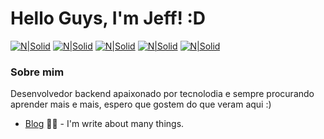 # Hello Guys, I'm Jeff! :D

[![N|Solid](https://icon-icons.com/icons2/1476/PNG/48/linkedin_101776.png)](https://www.linkedin.com/in/jefferson-costa-968310166/)
[![N|Solid](https://icon-icons.com/icons2/1476/PNG/48/instagram_101780.png)](https://www.instagram.com/jeffitequila/)
[![N|Solid](https://icon-icons.com/icons2/1476/PNG/48/github_101792.png)](https://github.com/NewJeffiTequila)
[![N|Solid](https://icon-icons.com/icons2/1476/PNG/48/discord_101785.png)](https://discord.gg/TNZvHwj)
[![N|Solid](https://icon-icons.com/icons2/1476/PNG/48/youtube2_101784.png)](https://www.youtube.com/channel/UC0Z77N2N9wD5IJxlkRRTRog?view_as=subscriber)

### Sobre mim 
Desenvolvedor backend apaixonado por tecnolodia e sempre procurando aprender mais e mais, espero que gostem do que veram aqui :)

- [Blog](newjeffitequila.github.io) ✍🏼 - I'm write about many things.
